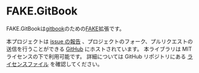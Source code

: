 # FAKE.GitBook

FAKE.GitBookは[gitbook][gitbook]のための[FAKE][fake]拡張です。

本プロジェクトは [issue の報告][issues] 、プロジェクトのフォーク、プルリクエストの送信を行うことができる [GitHub][github] にホストされています。
本ライブラリは MIT ライセンスの下で利用可能です。
詳細については GitHub リポジトリにある [ライセンスファイル][license] を確認してください。

[fake]: http://fsharp.github.io/FAKE/
[gitbook]: https://github.com/GitbookIO/gitbook
[github]: https://github.com/pocketberserker/FAKE.GitBook/
[issues]: https://github.com/pocketberserker/FAKE.GitBook/issues
[license]: https://github.com/pocketberserker/FAKE.GitBook/blob/master/LICENSE

